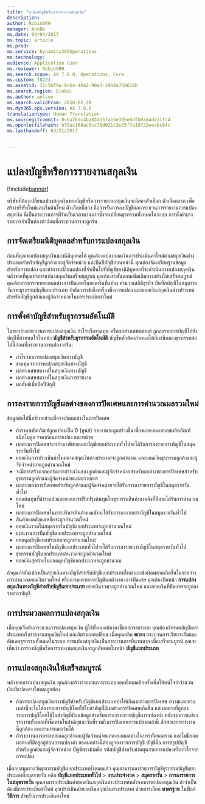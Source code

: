 ```yaml
---
title: "แปลงบัญชีหรือการรายงานสกุลเงิน"
description: 
author: RobinARH
manager: AnnBe
ms.date: 04/04/2017
ms.topic: article
ms.prod: 
ms.service: Dynamics365Operations
ms.technology: 
audience: Application User
ms.reviewer: RobinARH
ms.search.scope: AX 7.0.0, Operations, Core
ms.custom: 78223
ms.assetid: 31c56f9a-9c64-40a2-90e3-1969a760614b
ms.search.region: Global
ms.author: aolson
ms.search.validFrom: 2016-02-28
ms.dyn365.ops.version: AX 7.0.0
translationtype: Human Translation
ms.sourcegitcommit: 0c6a7bdc4ba82dd57ab3e395e6dfb0ae4de31fc4
ms.openlocfilehash: b75ac168ac6cc78d021c3e15f7a18722eeabc84c
ms.lasthandoff: 03/31/2017


---
```


# <a name="convert-accounting-or-reporting-currencies"></a>แปลงบัญชีหรือการรายงานสกุลเงิน

[!include[banner](../includes/banner.md)]




บริษัทที่ต้องเปลี่ยนแปลงสกุลเงินทางบัญชีหรือการรายงานสกุลเงินจะมีสองตัวเลือก ตัวเลือกแรก เพื่อสร้างบริษัทใหม่และเริ่มต้นใหม่ ตัวเลือกที่สอง คือการรันการลงบัญชีและกระบวนการรายงานการแปลงสกุลเงิน นี่เป็นกระบวนการที่รันเป็นเวลานานมากซึ่งจะเปลี่ยนธุรกรรมทั้งหมดในระบบ การตั้งค่าบางรายการจำเป็นต้องทำก่อนที่กระบวนการจะถูกรัน

## <a name="preparing-the-legal-entity-for-currency-conversion"></a>การจัดเตรียมนิติบุคคลสำหรับการแปลงสกุลเงิน
ก่อนที่คุณจะแปลงสกุลเงินของนิติบุคคลได้ คุณต้องแปลงยอดเงินการประเมินค่าใหม่ตามสกุลเงินต่างประเทศสำหรับบัญชีลูกค้าและผู้จัดจำหน่าย และปิดปีบัญชีก่อนหน้านี้ คุณต้องจัดเตรียมฐานข้อมูลสำหรับการแปลง และทำการเปลี่ยนแปลงที่จำเป็นไปที่บัญชีของนิติบุคคลที่จะดำเนินการแปลงสกุลเงิน หลังจากที่คุณทำการแปลงสกุลเงินเสร็จสมบูรณ์ คุณต้องทำขั้นตอนเพิ่มเติมบางอย่างให้เสร็จสมบูรณ์ คุณต้องการกระทบยอดผลต่างการปัดเศษในยอดเงินที่แปลง คำนวณสถิติธุรกิจ บันทึกบัญชีในสมุดรายวันรายธุรกรรมบัญชีแยกประเภท จำกัดการเข้าถึงเครื่องมือการแปลง และยอดเงินสกุลเงินต่างประเทศสำหรับบัญชีลูกค้าและผู้จัดจำหน่ายในการประเมินค่าใหม่

## <a name="setting-up-accounts-for-automatic-transactions"></a>การตั้งค่าบัญชีสำหรับธุรกรรมอัตโนมัติ
ในระหว่างกระบวนการแปลงสกุลเงิน กำไรหรือขาดทุน หรือผลต่างเศษสตางค์ ถูกลงรายการบัญชีไปยังบัญชีที่กำหนดไว้ในหน้า **บัญชีสำหรับธุรกรรมอัตโนมัติ** บัญชีหลักต้องกำหนดให้กับชนิดของธุรกรรมต่อไปนี้ก่อนที่กระบวนการแปลงจะรัน:

-   กำไรจากการแปลงสกุลเงินทางบัญชี
-   ขาดทุนจากการแปลงสกุลเงินทางบัญชี
-   ผลต่างเศษสตางค์ในสกุลเงินทางบัญชี
-   ผลต่างเศษสตางค์ในสกุลเงินการรายงาน
-   ผลลัพธ์เมื่อปิดปีบัญชี

## <a name="posting-rounding-differences-and-sum-recalculations"></a>การลงรายการบัญชีผลต่างของการปัดเศษและการคำนวณผลรวมใหม่
ข้อมูลต่อไปนี้อธิบายส่วนที่อาจเกิดผลต่างในการปัดเศษ

-   ถ้าราคาผลิตภัณฑ์ถูกแปลงเป็น 0 (ศูนย์) รายงานจะถูกสร้างขึ้นเพื่องแสดงหมายเลขผลิตภัณฑ์ ชนิดโมดูล ราคาก่อนการแปลง และหน่วย
-   ผลต่างการปัดเศษระหว่างภาษีขายและบัญชีแยกประเภททั่วไปจะได้รับการลงรายการบัญชีในสมุดรายวันทั่วไป
-   ยอดเงินการประเมินค่าใหม่ตามสกุลเงินต่างประเทศจะถูกคำนวณ และยอดเงินธุรกรรมลูกค้าและผู้จัดจำหน่ายจะถูกคำนวณใหม่
-   จะมีการสร้างเรกคอร์ดการชำระเงินของลูกค้าและผู้จัดจำหน่ายสำหรับผลต่างของการปัดเศษสำหรับธุรกรรมลูกค้าและผู้จัดจำหน่ายแต่ละรายการ
-   ผลต่างของการปัดเศษสำหรับลูกค้าและผู้จัดจำหน่ายจะได้รับการลงรายการบัญชีในสมุดรายวันทั่วไป
-   ยอดต้นทุนที่ชำระแล้วและยอดการปรับปรุงต้นทุนในธุรกรรมสินค้าคงคลังที่ปิดจะได้รับการคำนวณใหม่
-   ผลต่างการปัดเศษในการบริหารสินค้าคงคลังจะได้รับการลงรายการบัญชีในสมุดรายวันทั่วไป
-   สินค้าคงคลังคงเหลือจะถูกคำนวณใหม่
-   ยอดเงินรวมในสมุดรายวันบัญชีแยกประเภทจะถูกคำนวณใหม่
-   แผ่นงานการปิดบัญชีแยกประเภทจะถูกคำนวณใหม่
-   ยอดดุลบัญชีแยกประเภทจะถูกคำนวณใหม่
-   ผลต่างการปัดเศษในบัญชีแยกประเภททั่วไปจะได้รับการลงรายการบัญชีในสมุดรายวันทั่วไป
-   ธุรกรรมบัญชีแยกประเภทต้นงวดจะถูกคำนวณใหม่
-   ยอดเงินสุดท้ายในยอดดุลบัญชีแยกประเภทจะถูกคำนวณ

ถ้าคุณกำลังแปลงเป็นสกุลเงินทางบัญชีสำหรับบัญชีแยกประเภทใหม่ และข้อผิดพลาดเกิดขึ้นในระหว่างการคำนวณยอดเงินรวมใหม่ หรือการลงรายการบัญชีผลต่างของการปัดเศษ คุณต้องปิดหน้า **การแปลงสกุลเงินทางบัญชีสำหรับบัญชีแยกประเภท** ยอดเงินรวมจะถูกคำนวณใหม่ และยอดเงินที่ปัดเศษจะถูกลงรายการบัญชี

## <a name="processing-the-currency-conversion"></a>การประมวลผลการแปลงสกุลเงิน
เมื่อคุณเริ่มต้นกระบวนการแปลงสกุลเงิน ผู้ใช้ทั้งหมดต้องลงชื่อออกจากระบบ คุณต้องกำหนดบัญชีแยกประเภทหรือรายงานสกุลเงินใหม่ และอัตราแลกเปลี่ยน เมื่อคุณคลิก **ตกลง** กระบวนการเรียกจะรันและอัพเดตธุรกรรมทั้งหมดในระบบ การแปลงสกุลเงินเป็นกระบวนการที่นานมาก เมื่อเสร็จสมบูรณ์ คุณจะเห็นว่า การลงบัญชีหรือการรายงานสกุลเงินจะถูกอัพเดตในหน้า **บัญชีแยกประเภท**

## <a name="completing-the-currency-conversion"></a>การแปลงสกุลเงินให้เสร็จสมบูรณ์
หลังจากการแปลงสกุลเงิน คุณต้องสร้างรายงานการกระทบยอดทั้งหมดอีกครั้งเพื่อให้แน่ใจว่าจำนวนเงินที่แปลงค่าทั้งหมดถูกต้อง

-   ถ้าการแปลงสกุลเงินทางบัญชีสำหรับบัญชีแยกประเภททำให้เกิดผลต่างการปัดเศษ ความแตกต่างเหล่านี้จะไม่ได้ลงรายการบัญชีโดยใช้ใบสำคัญที่ีมีผลต่างการปัดเศษเกิดขึ้น แต่ ผลต่างที่ถูกลงรายการบัญชีโดยใช้ใบสำคัญที่ป้อนข้อมูลสำหรับการลงรายการบัญชีการแปลงค่า หลังจากการแปลง รายงานทั้งหมดที่เช็คตามใบสำคัญและวันที่รวมถึงการปัดเศษการแปลงเหล่านี้ ลักษณะการทำงานนี้ถูกต้อง และสามารถละเว้นได้
-   ถ้ารายงานการกระทบยอดลูกค้าและผู้จัดจำหน่ายแสดงยอดผลต่างในบรรทัดยอดรวม และไม่มียอดผลต่างที่มีอยู่อยู่ก่อนการแปลงค่า ยอดผลต่างนี้ต้องถูกลงรายการบัญชี บัญชีคือ การสรุปบัญชีสำหรับลูกค้าและผู้จัดจำหน่าย บัญชีตรงข้ามคือ รหัสบัญชีสำหรับขาดทุนจากการแปลงหรือกำไรจากการแปลง

เมื่อลบสมุดรายวันธุรกรรมบัญชีแยกประเภททั้งหมดแล้ว คุณสามารถลงรายการบัญชีธุรกรรมบัญชีแยกประเภทที่สมุดรายวัน คลิก **บัญชีแยกประเภททั่วไป** &gt; **งานประจำงวด** &gt; **สมุดรายวัน** &gt; **การลงรายการในสมุดรายวัน** คุณสามารถประเมินค่ายอดเงินสกุลเงินต่างประเทศหลังจากการแปลงสกุลเงิน ถ้าจำเป็นต้องมีการประเมินค่าใหม่ คุณประเมินค่ายอดเงินสกุลเงินต่างประเทศ ด้วยการเลือก **มาตรฐาน** ในฟิลด์ **วิธีการ** สำหรับการประเมินค่าใหม่




